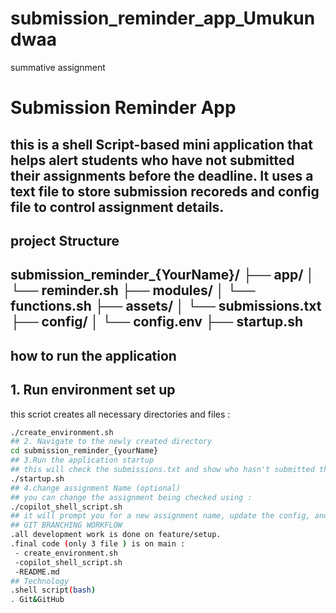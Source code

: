 # submission_reminder_app_Umukundwaa
summative assignment
# Submission Reminder App
this is a shell Script-based mini application that helps alert students who have not submitted their assignments before the deadline. It uses a text file to store submission recoreds and config file to control assignment details.
----
## project Structure
submission_reminder_{YourName}/
├── app/
│ └── reminder.sh
├── modules/
│ └── functions.sh
├── assets/
│ └── submissions.txt
├── config/
│ └── config.env
├── startup.sh
----
## how to run the application
## 1. Run environment set up
this scriot creates all necessary directories and files :
```bash 
./create_environment.sh
## 2. Navigate to the newly created directory
cd submission_reminder_{yourName}
## 3.Run the application startup
## this will check the submissions.txt and show who hasn't submitted the assignment
./startup.sh
## 4.change assignment Name (optional)
## you can change the assignment being checked using :
./copilot_shell_script.sh
## it will prompt you for a new assignment name, update the config, and run the app again
## GIT BRANCHING WORKFLOW
.all development work is done on feature/setup.
.final code (only 3 file ) is on main :
 - create_environment.sh
 -copilot_shell_script.sh
 -README.md
## Technology
.shell script(bash)
. Git&GitHub
